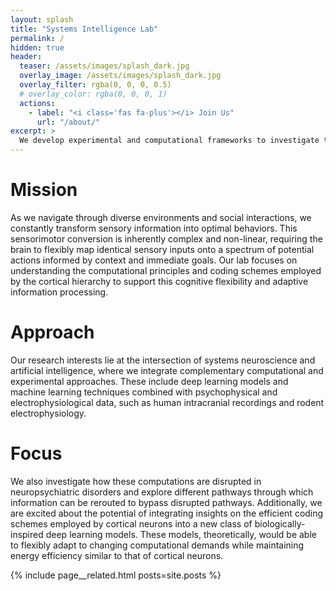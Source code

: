 ```yaml
---
layout: splash
title: "Systems Intelligence Lab"
permalink: /
hidden: true
header:
  teaser: /assets/images/splash_dark.jpg
  overlay_image: /assets/images/splash_dark.jpg
  overlay_filter: rgba(0, 0, 0, 0.5)
  # overlay_color: rgba(0, 0, 0, 1)
  actions:
    - label: "<i class='fas fa-plus'></i> Join Us"
      url: "/about/"
excerpt: >
  We develop experimental and computational frameworks to investigate the neural computations that underlie complex cognitive functions in health and disease.
---
```


# Mission

As we navigate through diverse environments and social interactions, we constantly transform sensory information into optimal behaviors. This sensorimotor conversion is inherently complex and non-linear, requiring the brain to flexibly map identical sensory inputs onto a spectrum of potential actions informed by context and immediate goals. Our lab focuses on understanding the computational principles and coding schemes employed by the cortical hierarchy to support this cognitive flexibility and adaptive information processing.

# Approach

Our research interests lie at the intersection of systems neuroscience and artificial intelligence, where we integrate complementary computational and experimental approaches. These include deep learning models and machine learning techniques combined with psychophysical and electrophysiological data, such as human intracranial recordings and rodent electrophysiology.

# Focus

We also investigate how these computations are disrupted in neuropsychiatric disorders and explore different pathways through which information can be rerouted to bypass disrupted pathways. Additionally, we are excited about the potential of integrating insights on the efficient coding schemes employed by cortical neurons into a new class of biologically-inspired deep learning models. These models, theoretically, would be able to flexibly adapt to changing computational demands while maintaining energy efficiency similar to that of cortical neurons.

{% include page__related.html posts=site.posts %}